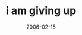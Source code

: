 ---
layout: base.njk
title : 'i am giving up' 
view_title : 'i am giving up' 
year : '2006' 
date : '2006-02-15' 
img_file : '/drawing/iamgivingup.png' 
html_file : 'iamgivingup' 
next_html : 'imnotpicky.html' 
year_order : '70' 
permalink : "title/{{html_file}}.html"
---